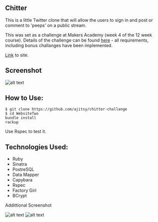 Chitter
-------

This is a little Twitter clone that will allow the users to sign in and post or comment to 'peeps' on a public stream.

This was set as a challenge at Makers Academy (week 4 of the 12 week course). Details of the challenge can be found [here](https://github.com/makersacademy/chitter-challenge) - all requirements, including bonus challanges have been implemented.

[Link](https://guarded-brushlands-8672.herokuapp.com/peeps) to site.

Screenshot
-------
![alt text](https://github.com/ajitsy/chitter-challenge/blob/master/app/assets/images/screenshot-1.png)

How to Use:
-------

```
$ git clone https://github.com/ajitsy/chitter-challange
$ cd WebsiteTwo
bundle install
rackup
```

Use Rspec to test it.

Technologies Used:
-------
* Ruby
* Sinatra
* PostreSQL
* Data Mapper
* Capybara
* Rspec
* Factory Girl
* BCrypt

Addittional Screenshot

![alt text](https://github.com/ajitsy/chitter-challenge/blob/master/app/assets/images/screenshot-2.png)
![alt text](https://github.com/ajitsy/chitter-challenge/blob/master/app/assets/images/screenshot-2.png)
